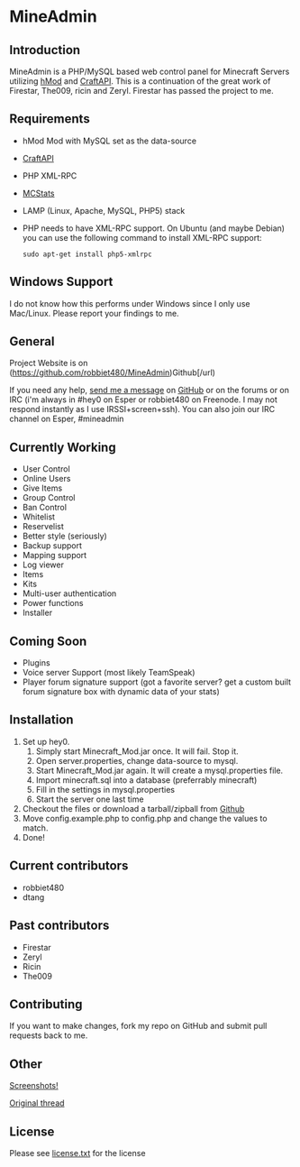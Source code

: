 # MineAdmin

## Introduction
MineAdmin is a PHP/MySQL based web control panel for Minecraft Servers utilizing [hMod](http://www.minecraftforum.net/viewtopic.php?t=23340) and [CraftAPI](http://forum.hey0.net/showthread.php?tid=405).
This is a continuation of the great work of Firestar, The009, ricin and Zeryl. Firestar has passed the project to me.

## Requirements

- hMod Mod with MySQL set as the data-source
- [CraftAPI](http://forum.hey0.net/showthread.php?tid=405)
- PHP XML-RPC
- [MCStats](https://github.com/rmichela/MCStats)
- LAMP (Linux, Apache, MySQL, PHP5) stack
- PHP needs to have XML-RPC support. On Ubuntu (and maybe Debian) you can use the following command to install XML-RPC support:

	`sudo apt-get install php5-xmlrpc`

## Windows Support

I do not know how this performs under Windows since I only use Mac/Linux. Please report your findings to me.

## General
Project Website is on (https://github.com/robbiet480/MineAdmin)Github[/url)

If you need any help, [send me a message](https://github.com/inbox/new/robbiet480) on [GitHub](http://github.com/robbiet480) or on the forums or on IRC (i'm always in #hey0 on Esper or robbiet480 on Freenode. I may not respond instantly as I use IRSSI+screen+ssh). You can also join our IRC channel on Esper, #mineadmin

## Currently Working
- User Control
- Online Users
- Give Items
- Group Control
- Ban Control
- Whitelist
- Reservelist
- Better style (seriously)
- Backup support
- Mapping support
- Log viewer
- Items
- Kits
- Multi-user authentication
- Power functions
- Installer

## Coming Soon
- Plugins
- Voice server Support (most likely TeamSpeak)
- Player forum signature support (got a favorite server? get a custom built forum signature box with dynamic data of your stats)

Installation
------------
1.	Set up hey0. 
	1.	Simply start Minecraft_Mod.jar once. It will fail. Stop it.
	2.	Open server.properties, change data-source to mysql. 
	3.	Start Minecraft_Mod.jar again. It will create a mysql.properties file. 
	4.	Import minecraft.sql into a database (preferrably minecraft)
	5.	Fill in the settings in mysql.properties
	6.	Start the server one last time
2.	Checkout the files or download a tarball/zipball from [Github](http://github.com/robbiet480/MineAdmin)
3.	Move config.example.php to config.php and change the values to match.
4.	Done!

## Current contributors
- robbiet480
- dtang

## Past contributors
- Firestar
- Zeryl
- Ricin
- The009

## Contributing
If you want to make changes, fork my repo on GitHub and submit pull requests back to me.

## Other

[Screenshots!](http://forum.hey0.net/showthread.php?tid=1434&pid=21796#pid21796)

[Original thread](http://forum.hey0.net/showthread.php?tid=707)

## License
Please see [license.txt](http://github.com/robbiet480/MineAdmin/blob/master/license.txt) for the license